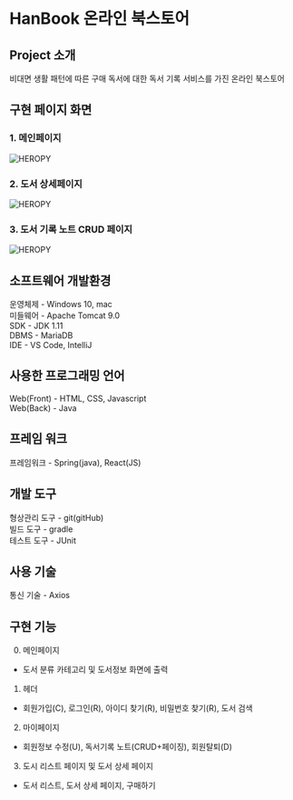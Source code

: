 # HanBook 온라인 북스토어

## Project 소개

비대면 생활 패턴에 따른 구매 독서에 대한 독서 기록 서비스를 가진 온라인 북스토어
   
## 구현 페이지 화면
### 1. 메인페이지
![HEROPY](https://heropy.blog/css/images/logo.png)
### 2. 도서 상세페이지
![HEROPY](https://heropy.blog/css/images/logo.png)
### 3. 도서 기록 노트 CRUD 페이지
![HEROPY](https://heropy.blog/css/images/logo.png)

## 소프트웨어 개발환경  
운영체제 - Windows 10, mac  
미들웨어 - Apache Tomcat 9.0  
SDK -  JDK 1.11   
DBMS - MariaDB  
IDE - VS Code, IntelliJ 

## 사용한 프로그래밍 언어
Web(Front) - HTML, CSS, Javascript  
Web(Back) - Java  
## 프레임 워크
프레임워크 - Spring(java), React(JS)

## 개발 도구
형상관리 도구 - git(gitHub)  
빌드 도구 - gradle  
테스트 도구 - JUnit  

## 사용 기술
통신 기술 - Axios 
    
## 구현 기능

0. 메인페이지
- 도서 분류 카테고리 및 도서정보 화면에 출력

1. 헤더
- 회원가입(C), 로그인(R), 아이디 찾기(R), 비밀번호 찾기(R), 도서 검색

2. 마이페이지
- 회원정보 수정(U), 독서기록 노트(CRUD+페이징), 회원탈퇴(D)

3. 도시 리스트 페이지 및 도서 상세 페이지
- 도서 리스트, 도서 상세 페이지, 구매하기
